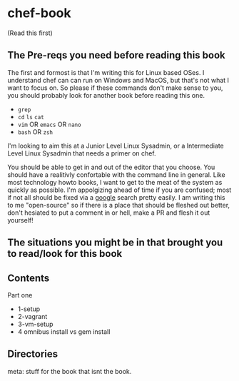 chef-book 
=========
(Read this first)

The Pre-reqs you need before reading this book
----------------------------------------------
The first and formost is that I'm writing this for Linux based OSes. I understand chef can can run on Windows and MacOS, but that's not what I want to focus on. 
So please if these commands don't make sense to you, you should probably look for another book before reading this one.

- `grep`
- `cd` `ls` `cat` 
- `vim` OR `emacs` OR `nano`
- `bash` OR `zsh`

I'm looking to aim this at a Junior Level Linux Sysadmin, or a Intermediate Level Linux Sysadmin that needs a primer on chef.

You should be able to get in and out of the editor that you choose. You should have a realitivly confortable with the command line in general.
Like most technology howto books, I want to get to the meat of the system as quickly as possible. I'm appolgizing ahead of time if you are confused; most if not all should be fixed via a [google](http://lmgtfy.com/) search pretty easily.
I am writing this to me "open-source" so if there is a place that should be fleshed out better, don't hesiated to put a comment in or hell, make a PR and flesh it out yourself!

The situations you might be in that brought you to read/look for this book
--------------------------------------------------------------------------




Contents
--------
Part one
- 1-setup
- 2-vagrant
- 3-vm-setup
- 4 omnibus install vs gem install

Directories
-----------
meta: stuff for the book that isnt the book.

